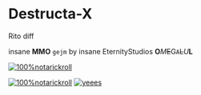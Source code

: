 # Destructa-X
Rito diff

insane  **MMO** `gejm` 
by insane EternityStudios **O***M*~~E~~G`A`~~L~~*U***L**

[![100%notarickroll](https://cdn.discordapp.com/attachments/844179692017942537/939594761713647636/gg.png)](https://www.youtube.com/watch?v=dQw4w9WgXcQ)

[![100%notarickroll](https://i.ytimg.com/vi/A24F1eHwdjw/maxresdefault.jpg)](https://www.youtube.com/watch?v=fC7oUOUEEi4)
[![yeees](https://cdn.arstechnica.net/wp-content/uploads/2017/01/8391859530_aefbe96f68_b-800x533.jpg)](https://tenor.com/view/stickbug-stick-bugged-femboy-femboyd-gif-18352768)
